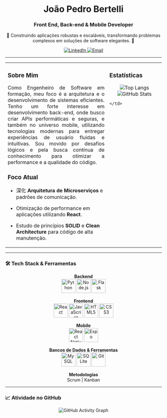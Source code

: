 <div align="center">
  <h1><strong>João Pedro Bertelli</strong></h1>
  <h3>Front End, Back-end & Mobile Developer</h3>
</div>

<div align="center">
  <p>🚀 Construindo aplicações robustas e escaláveis, transformando problemas complexos em soluções de software elegantes. 🚀</p>
</div>

<div align="center">
  <a href="https://www.linkedin.com/in/jo%C3%A3o-pedro-da-silva-bertelli-b68ba6275/" target="_blank">
    <img src="https://img.shields.io/badge/LinkedIn-0077B5?style=for-the-badge&logo=linkedin&logoColor=white" alt="LinkedIn">
  </a>
  <a href="mailto:jpbertelli10@gmail.com">
    <img src="https://img.shields.io/badge/Email-D14836?style=for-the-badge&logo=gmail&logoColor=white" alt="Email">
  </a>
</div>

---

<table>
  <tr>
    <td valign="top" width="65%">

### Sobre Mim

<p align="justify">
Como Engenheiro de Software em formação, meu foco é a arquitetura e o desenvolvimento de sistemas eficientes. Tenho um forte interesse em desenvolvimento back-end, onde busco criar APIs performáticas e seguras, e também no universo mobile, utilizando tecnologias modernas para entregar experiências de usuário fluidas e intuitivas. Sou movido por desafios lógicos e pela busca contínua de conhecimento para otimizar a performance e a qualidade do código.
</p>

### Foco Atual
- 深化 **Arquitetura de Microserviços** e padrões de comunicação.
- Otimização de performance em aplicações utilizando **React**.
- Estudo de princípios **SOLID** e **Clean Architecture** para código de alta manutenção.

    <td valign="top" width="35%">

### Estatísticas

<div align="center">
  <img src="https://github-readme-stats.vercel.app/api/top-langs/?username=JotapBertelli&layout=compact&theme=tokyonight&hide_border=true&border_radius=8" alt="Top Langs" />
  <img src="https://github-readme-stats.vercel.app/api?username=JotapBertelli&show_icons=true&theme=tokyonight&include_all_commits=true&count_private=true&hide_border=true&border_radius=8" alt="GitHub Stats" />
</div>

    </td>
  </tr>
</table>

---

### 🛠️ Tech Stack & Ferramentas

<div align="center">

**Backend**
<br>
<img src="https://cdn.jsdelivr.net/gh/devicons/devicon/icons/python/python-original.svg" width="45" height="45" alt="Python" />
<img src="https://cdn.jsdelivr.net/gh/devicons/devicon/icons/nodejs/nodejs-original.svg" width="45" height="45" alt="Node.js" />
<img src="https://cdn.jsdelivr.net/gh/devicons/devicon/icons/flask/flask-original.svg" width="45" height="45" alt="Flask" />

**Frontend**
<br>
<img src="https://cdn.jsdelivr.net/gh/devicons/devicon/icons/react/react-original.svg" width="45" height="45" alt="React" />
<img src="https://cdn.jsdelivr.net/gh/devicons/devicon/icons/javascript/javascript-original.svg" width="45" height="45" alt="JavaScript" />
<img src="https://cdn.jsdelivr.net/gh/devicons/devicon/icons/html5/html5-original.svg" width="45" height="45" alt="HTML5" />
<img src="https://cdn.jsdelivr.net/gh/devicons/devicon/icons/css3/css3-original.svg" width="45" height="45" alt="CSS3" />

**Mobile**
<br>
<img src="https://cdn.jsdelivr.net/gh/devicons/devicon/icons/react/react-original.svg" width="45" height="45" alt="React Native" />
<img src="https://img.icons8.com/ios-filled/100/expo.png" width="45" height="45" alt="Expo" />

**Bancos de Dados & Ferramentas**
<br>
<img src="https://cdn.jsdelivr.net/gh/devicons/devicon/icons/mysql/mysql-original-wordmark.svg" width="45" height="45" alt="MySQL" />
<img src="https://cdn.jsdelivr.net/gh/devicons/devicon/icons/sqlite/sqlite-original.svg" width="45" height="45" alt="SQLite" />
<img src="https://cdn.jsdelivr.net/gh/devicons/devicon/icons/git/git-original.svg" width="45" height="45" alt="Git" />

**Metodologias**
<br>
Scrum | Kanban

</div>

---

### 📈 Atividade no GitHub
<div align="center">
  <img src="https://github-readme-activity-graph.vercel.app/graph?username=JotapBertelli&theme=tokyo-night" alt="GitHub Activity Graph" />
</div>
